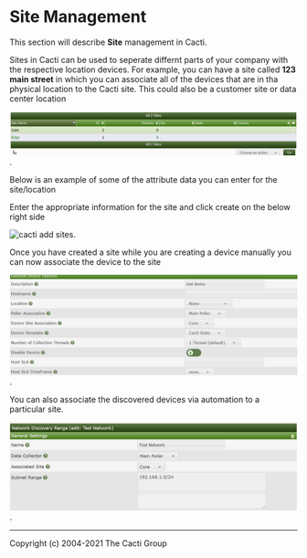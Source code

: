 # Site Management

This section will describe **Site** management in Cacti.

Sites in Cacti can be used to seperate differnt parts of your company
with the respective location devices. For example, you can have a site
called **123 main street** in which you can associate all of the devices
that are in tha physical location to the Cacti site.  This could also
be a customer site or data center location

![Cacti Sites page](images/sites.png).

Below is an example of some of the attribute data you can enter for the
site/location

Enter the appropriate information for the site and click create on the
below right side

![cacti add sites](images/add-site.JPG).

Once you have created a site while you are creating a device manually
you can now associate the device to the site

![cacti add device site](images/add-device-site.png).

You can also associate the discovered devices via automation to a
particular site.

![cacti sites automation](images/site-automation.png).

---
<copy>Copyright (c) 2004-2021 The Cacti Group</copy>

